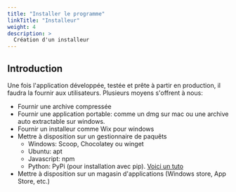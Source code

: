 ```yaml
---
title: "Installer le programme"
linkTitle: "Installeur"
weight: 4
description: >
  Création d'un installeur
---
```


## Introduction

Une fois l'application développée, testée et prête à partir en production, il faudra la fournir aux utilisateurs. Plusieurs moyens s'offrent à nous:

- Fournir une archive compressée
- Fournir une application portable: comme un dmg sur mac ou une archive auto extractable sur windows.
- Fournir un installeur comme Wix pour windows
- Mettre à disposition sur un gestionnaire de paquêts
  - Windows: Scoop, Chocolatey ou winget
  - Ubuntu: apt
  - Javascript: npm
  - Python: PyPi (pour installation avec pip). [Voici un tuto](https://medium.com/@joel.barmettler/how-to-upload-your-python-package-to-pypi-65edc5fe9c56)
- Mettre à disposition sur un magasin d'applications (Windows store, App Store, etc.)
